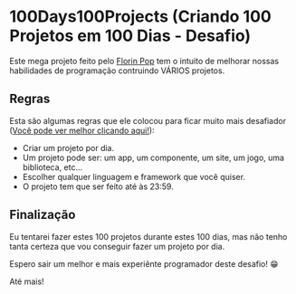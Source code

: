 # 100Days100Projects (Criando 100 Projetos em 100 Dias - Desafio)
 Este mega projeto feito pelo [Florin Pop](https://github.com/florinpop17) tem o intuito de melhorar nossas habilidades de programação contruindo VÁRIOS projetos.

## Regras
 Esta são algumas regras que ele colocou para ficar muito mais desafiador ([Você pode ver melhor clicando aqui!](https://www.florin-pop.com/blog/2019/09/100-days-100-projects/)):

 - Criar um projeto por dia.
 - Um projeto pode ser: um app, um componente, um site, um jogo, uma biblioteca, etc...
 - Escolher qualquer linguagem e framework que você quiser.
 - O projeto tem que ser feito até às 23:59.

## Finalização
 Eu tentarei fazer estes 100 projetos durante estes 100 dias, mas não tenho tanta certeza que vou conseguir fazer um projeto por dia.

 Espero sair um melhor e mais experiênte programador deste desafio! 😁

 Até mais!
